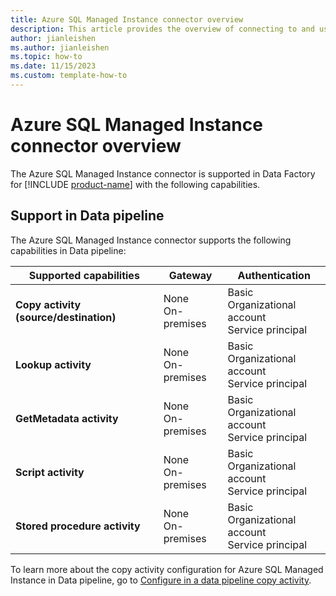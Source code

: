 ```yaml
---
title: Azure SQL Managed Instance connector overview
description: This article provides the overview of connecting to and using Azure SQL Managed Instance data in Data Factory.
author: jianleishen
ms.author: jianleishen
ms.topic: how-to
ms.date: 11/15/2023
ms.custom: template-how-to
---
```


# Azure SQL Managed Instance connector overview

The Azure SQL Managed Instance connector is supported in Data Factory for [!INCLUDE [product-name](../includes/product-name.md)] with the following capabilities.

## Support in Data pipeline

The Azure SQL Managed Instance connector supports the following capabilities in Data pipeline:

| Supported capabilities | Gateway | Authentication |
| --- | --- | --- |
| **Copy activity (source/destination)** | None <br> On-premises | Basic<br>Organizational account<br>Service principal |
| **Lookup activity** | None <br> On-premises | Basic<br>Organizational account<br>Service principal |
| **GetMetadata activity** | None <br> On-premises | Basic<br>Organizational account<br>Service principal |
| **Script activity** | None <br> On-premises | Basic<br>Organizational account<br>Service principal |
| **Stored procedure activity** | None <br> On-premises | Basic<br>Organizational account<br>Service principal |

To learn more about the copy activity configuration for Azure SQL Managed Instance in Data pipeline, go to [Configure in a data pipeline copy activity](connector-azure-sql-managed-instance-copy-activity.md).
